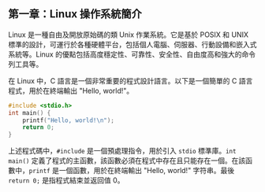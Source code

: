 ## 第一章：Linux 操作系統簡介

Linux 是一種自由及開放原始碼的類 Unix 作業系統。它是基於 POSIX 和 UNIX 標準的設計，可運行於各種硬體平台，包括個人電腦、伺服器、行動設備和嵌入式系統等。Linux 的優點包括高度穩定性、可靠性、安全性、自由度高和強大的命令列工具等。

在 Linux 中，C 語言是一個非常重要的程式設計語言。以下是一個簡單的 C 語言程式，用於在終端輸出 "Hello, world!"。

```c
#include <stdio.h>
int main() {
    printf("Hello, world!\n");
    return 0;
}
```

上述程式碼中，`#include` 是一個預處理指令，用於引入 `stdio` 標準庫。`int main()` 定義了程式的主函數，該函數必須在程式中存在且只能存在一個。在該函數中，`printf` 是一個函數，用於在終端輸出 "Hello, world!" 字符串。最後 `return 0;` 是指程式結束並返回值 0。
